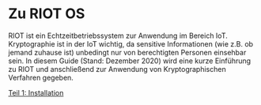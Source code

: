 # Zu RIOT OS

RIOT ist ein Echtzeitbetriebssystem zur Anwendung im Bereich IoT.
Kryptographie ist in der IoT wichtig, da sensitive Informationen (wie z.B. ob jemand zuhause ist) unbedingt nur von berechtigten Personen einsehbar sein.
In diesem Guide (Stand: Dezember 2020) wird eine kurze Einführung zu RIOT und anschließend zur Anwendung von Kryptographischen Verfahren gegeben.

[Teil 1: Installation](Tutorials/Kapitel_1_Grundlagen/01_Installation.md)